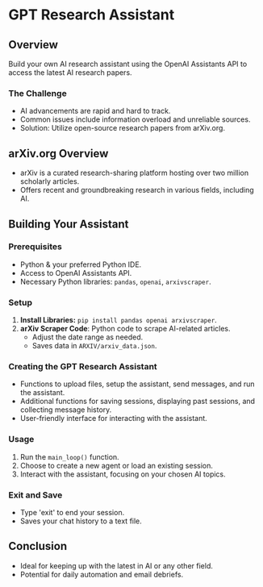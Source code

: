 # GPT Research Assistant

## Overview
Build your own AI research assistant using the OpenAI Assistants API to access the latest AI research papers.

### The Challenge
- AI advancements are rapid and hard to track.
- Common issues include information overload and unreliable sources.
- Solution: Utilize open-source research papers from arXiv.org.

## arXiv.org Overview
- arXiv is a curated research-sharing platform hosting over two million scholarly articles.
- Offers recent and groundbreaking research in various fields, including AI.

## Building Your Assistant
### Prerequisites
- Python & your preferred Python IDE.
- Access to OpenAI Assistants API.
- Necessary Python libraries: `pandas`, `openai`, `arxivscraper`.

### Setup
1. **Install Libraries:** `pip install pandas openai arxivscraper`.
2. **arXiv Scraper Code**: Python code to scrape AI-related articles.
   - Adjust the date range as needed.
   - Saves data in `ARXIV/arxiv_data.json`.

### Creating the GPT Research Assistant
- Functions to upload files, setup the assistant, send messages, and run the assistant.
- Additional functions for saving sessions, displaying past sessions, and collecting message history.
- User-friendly interface for interacting with the assistant.

### Usage
1. Run the `main_loop()` function.
2. Choose to create a new agent or load an existing session.
3. Interact with the assistant, focusing on your chosen AI topics.

### Exit and Save
- Type 'exit' to end your session.
- Saves your chat history to a text file.

## Conclusion
- Ideal for keeping up with the latest in AI or any other field.
- Potential for daily automation and email debriefs.
